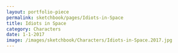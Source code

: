 ```yaml
---
layout: portfolio-piece
permalink: sketchbook/pages/Idiots-in-Space
title: Idiots in Space
category: Characters
date: 1-1-2017
image: /images/sketchbook/Characters/Idiots-in-Space.2017.jpg
---
```

